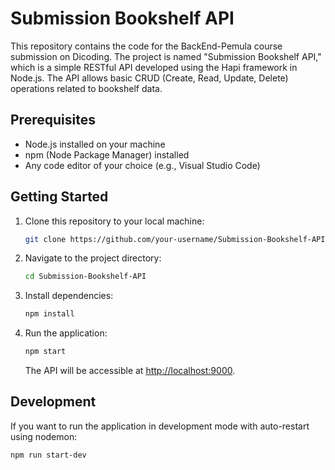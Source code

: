 # Submission Bookshelf API

This repository contains the code for the BackEnd-Pemula course submission on Dicoding. The project is named "Submission Bookshelf API," which is a simple RESTful API developed using the Hapi framework in Node.js. The API allows basic CRUD (Create, Read, Update, Delete) operations related to bookshelf data.

## Prerequisites

- Node.js installed on your machine
- npm (Node Package Manager) installed
- Any code editor of your choice (e.g., Visual Studio Code)

## Getting Started

1. Clone this repository to your local machine:

    ```bash
    git clone https://github.com/your-username/Submission-Bookshelf-API.git
    ```

2. Navigate to the project directory:

    ```bash
    cd Submission-Bookshelf-API
    ```

3. Install dependencies:

    ```bash
    npm install
    ```

4. Run the application:

    ```bash
    npm start
    ```

   The API will be accessible at [http://localhost:9000](http://localhost:9000).

## Development

If you want to run the application in development mode with auto-restart using nodemon:

```bash
npm run start-dev
